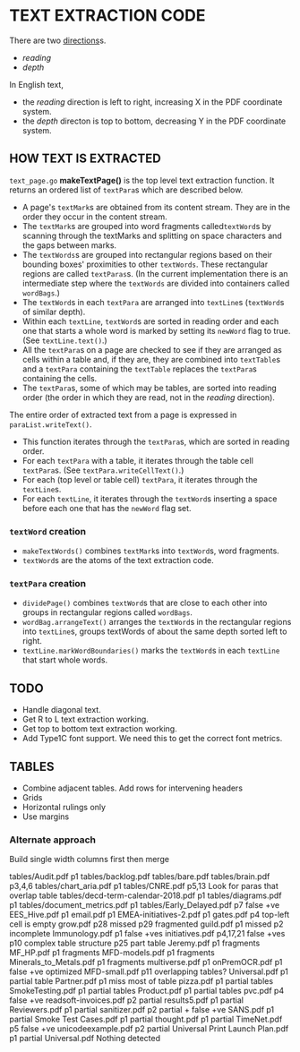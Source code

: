 TEXT EXTRACTION CODE
====================

There are two [directions](https://www.w3.org/International/questions/qa-scripts.en#directions)s\.

- *reading*
- *depth*

In English text,
- the *reading* direction is left to right, increasing X in the PDF coordinate system.
- the *depth* directon is top to bottom, decreasing Y in the PDF coordinate system.

HOW TEXT IS EXTRACTED
---------------------

`text_page.go` **makeTextPage()** is the top level text extraction function. It returns an ordered
list of `textPara`s which are described below.

* A page's `textMark`s are obtained from its content stream. They are in the order they occur in the content stream.
* The `textMark`s are grouped into word fragments called`textWord`s by scanning through the textMarks
 and splitting on space characters and the gaps between marks.
* The `textWords`s are grouped into rectangular regions  based on their bounding boxes' proximities
  to other `textWords`. These rectangular regions are called `textParas`s. (In the current implementation
  there is an intermediate step where the `textWords` are divided into containers called `wordBags`.)
* The `textWord`s in each `textPara` are arranged into `textLine`s (`textWord`s of similar depth).
* Within each `textLine`, `textWord`s are sorted in reading order and each one that starts a whole
word is marked by setting its `newWord` flag to true. (See `textLine.text()`.)
* All the `textPara`s on a page are checked to see if they are arranged as cells within a table and,
if they are, they are combined into `textTable`s and a `textPara` containing the `textTable` replaces
the `textPara`s containing the cells.
* The `textPara`s, some of which may be tables, are sorted into reading order (the order in which they
are read, not in the *reading* direction).


The entire order of extracted text from a page is expressed in `paraList.writeText()`.

* This function iterates through the `textPara`s, which are sorted in reading order.
* For each `textPara` with a table, it iterates through the table cell `textPara`s. (See
 `textPara.writeCellText()`.)
* For each (top level or table cell) `textPara`, it iterates through the `textLine`s.
* For each `textLine`, it iterates through the `textWord`s inserting a space before each one that has
 the `newWord` flag set.


### `textWord` creation

* `makeTextWords()` combines `textMark`s into `textWord`s, word fragments.
* `textWord`s are the atoms of the text extraction code.

### `textPara` creation

* `dividePage()` combines `textWord`s that are close to each other into groups in rectangular
 regions called `wordBags`.
* `wordBag.arrangeText()` arranges the `textWord`s in the rectangular regions into `textLine`s,
  groups textWords of about the same depth sorted left to right.
* `textLine.markWordBoundaries()` marks the `textWord`s in each `textLine` that start whole words.

TODO
-----

* Handle diagonal text.
* Get R to L text extraction working.
* Get top to bottom text extraction working.
* Add Type1C font support. We need this to get the correct font metrics.

TABLES
------
* Combine adjacent tables. Add rows for intervening headers
* Grids
* Horizontal rulings only
* Use margins

### Alternate approach
Build single width columns first then merge


tables/Audit.pdf          p1
tables/backlog.pdf
tables/bare.pdf
tables/brain.pdf          p3,4,6
tables/chart_aria.pdf     p1
tables/CNRE.pdf           p5,13   Look for paras that overlap table
tables/decd-term-calendar-2018.pdf p1
tables/diagrams.pdf p1
tables/document_metrics.pdf p1
tables/Early_Delayed.pdf    p7  false +ve
       EES_Hive.pdf         p1
       email.pdf            p1
       EMEA-initiatives-2.pdf p1
       gates.pdf            p4 top-left cell is empty
       grow.pdf             p28 missed
                            p29 fragmented
       guild.pdf            p1 missed
                            p2 incomplete
      Immunology.pdf        p1 false +ves
      initiatives.pdf        p4,17,21 false +ves
                             p10 complex table structure
                             p25 part table
      Jeremy.pdf              p1 fragments
      MF_HP.pdf               p1 fragments
      MFD-models.pdf          p1 fragments
      Minerals_to_Metals.pdf  p1 fragments
      multiverse.pdf          p1
      onPremOCR.pdf           p1 false +ve
      optimized MFD-small.pdf p11 overlapping tables?
      Universal.pdf           p1 partial table
      Partner.pdf             p1 miss most of table
      pizza.pdf               p1 partial tables
      SmokeTesting.pdf        p1 partial tables
      Product.pdf             p1 partial tables
      pvc.pdf                 p4 false +ve
      readsoft-invoices.pdf   p2 partial
      results5.pdf            p1 partial
      Reviewers.pdf           p1 partial
      sanitizer.pdf           p2 partial + false +ve
      SANS.pdf                p1 partial
      Smoke Test Cases.pdf    p1 partial
      thought.pdf             p1 partial
      TimeNet.pdf             p5 false +ve
      unicodeexample.pdf      p2 partial
      Universal Print Launch Plan.pdf p1 partial
      Universal.pdf          Nothing detected

